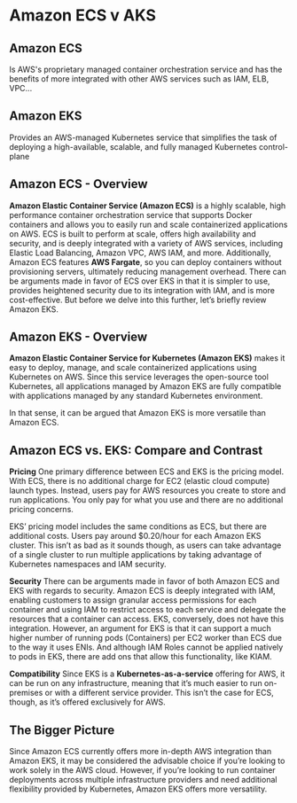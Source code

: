 # Amazon ECS v AKS
## Amazon ECS
Is AWS's proprietary managed container orchestration service and has the benefits of more integrated with other AWS services such as IAM, ELB, VPC... 
## Amazon EKS
Provides an AWS-managed Kubernetes service that simplifies the task of deploying a high-available, scalable, and fully managed Kubernetes control-plane

## Amazon ECS - Overview
**Amazon Elastic Container Service (Amazon ECS)** is a highly scalable, high performance container orchestration service that supports Docker containers and allows you to easily run and scale containerized applications on AWS. 
ECS is built to perform at scale, offers high availability and security, and is deeply integrated with a variety of AWS services, including Elastic Load Balancing, Amazon VPC, AWS IAM, and more. 
Additionally, Amazon ECS features **AWS Fargate**, so you can deploy containers without provisioning servers, ultimately reducing management overhead.
There can be arguments made in favor of ECS over EKS in that it is simpler to use, provides heightened security due to its  integration with IAM, and is more cost-effective. But before we delve into this further, let’s briefly review Amazon EKS.

## Amazon EKS - Overview
**Amazon Elastic Container Service for Kubernetes (Amazon EKS)** makes it easy to deploy, manage, and scale containerized applications using Kubernetes on AWS. Since this service leverages the open-source tool Kubernetes, all applications managed by Amazon EKS are fully compatible with applications managed by any standard Kubernetes environment. 

In that sense, it can be argued that Amazon EKS is more versatile than Amazon ECS.

## Amazon ECS vs. EKS: Compare and Contrast

**Pricing**
One primary difference between ECS and EKS is the pricing model.
With ECS, there is no additional charge for EC2 (elastic cloud compute) launch types. Instead, users pay for AWS resources you create to store and run applications. You only pay for what you use and there are no additional pricing concerns.

EKS’ pricing model includes the same conditions as ECS, but there are additional costs. Users pay around $0.20/hour for each Amazon EKS cluster. This isn’t as bad as it sounds though, as users can take advantage of a single cluster to run multiple applications by taking advantage of Kubernetes namespaces and IAM security.

**Security**
There can be arguments made in favor of both Amazon ECS and EKS with regards to security. Amazon ECS is deeply integrated with IAM, enabling customers to assign granular access permissions for each container and using IAM to restrict access to each service and delegate the resources that a container can access. 
EKS, conversely, does not have this integration.  However, an argument for EKS is that it can support a much higher number of running pods (Containers) per EC2 worker than ECS due to the way it uses ENIs. And although IAM Roles cannot be applied natively to pods in EKS, there are add ons that allow this functionality, like KIAM.

**Compatibility**
Since EKS is a **Kubernetes-as-a-service** offering for AWS, it can be run on any infrastructure, meaning that it’s much easier to run on-premises or with a different service provider. This isn’t the case for ECS, though, as it’s offered exclusively for AWS.

## The Bigger Picture
Since Amazon ECS currently offers more in-depth AWS integration than Amazon EKS, it may be considered the advisable choice if you’re looking to work solely in the AWS cloud. However, if you’re looking to run container deployments across multiple infrastructure providers and need additional flexibility provided by Kubernetes, Amazon EKS offers more versatility.

